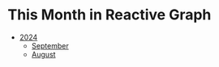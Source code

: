 # This Month in Reactive Graph

- [2024](./2024-09-30-this-month-in-reactive-graph.md)
  - [September](./2024-09-30-this-month-in-reactive-graph.md)
  - [August](./2024-08-31-this-month-in-reactive-graph.md)
